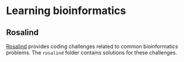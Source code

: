 # Learning bioinformatics

## Rosalind

[Rosalind](http://rosalind.info/problems/list-view/) provides coding challenges related to common bioinformatics problems.
The `rosalind` folder contains solutions for these challenges.
